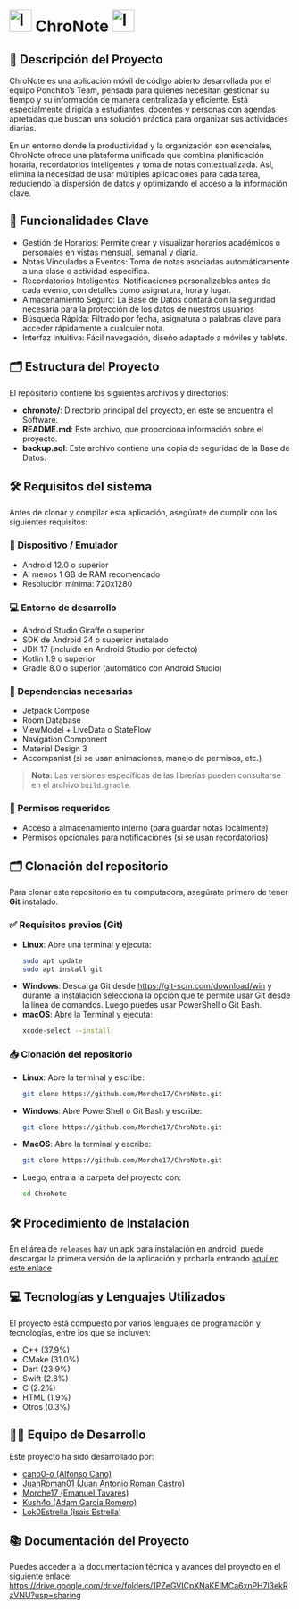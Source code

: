 # <img src="https://github.com/user-attachments/assets/58880c20-2610-482c-8497-8f2ed2326c93" alt="logo" width="40"/> ChroNote <img src="https://github.com/user-attachments/assets/58880c20-2610-482c-8497-8f2ed2326c93" alt="logo" width="40"/> 

## 📝 Descripción del Proyecto

ChroNote es una aplicación móvil de código abierto desarrollada por el equipo Ponchito’s Team, pensada para quienes necesitan gestionar su tiempo y su información de manera centralizada y eficiente. Está especialmente dirigida a estudiantes, docentes y personas con agendas apretadas que buscan una solución práctica para organizar sus actividades diarias.

En un entorno donde la productividad y la organización son esenciales, ChroNote ofrece una plataforma unificada que combina planificación horaria, recordatorios inteligentes y toma de notas contextualizada. Así, elimina la necesidad de usar múltiples aplicaciones para cada tarea, reduciendo la dispersión de datos y optimizando el acceso a la información clave.

## 🚀 Funcionalidades Clave

- Gestión de Horarios: Permite crear y visualizar horarios académicos o personales en vistas mensual, semanal y diaria.
- Notas Vinculadas a Eventos: Toma de notas asociadas automáticamente a una clase o actividad específica.
- Recordatorios Inteligentes: Notificaciones personalizables antes de cada evento, con detalles como asignatura, hora y lugar.
- Almacenamiento Seguro: La Base de Datos contará con la seguridad necesaria para la protección de los datos de nuestros usuarios
- Búsqueda Rápida: Filtrado por fecha, asignatura o palabras clave para acceder rápidamente a cualquier nota.
- Interfaz Intuitiva: Fácil navegación, diseño adaptado a móviles y tablets.

## 🗂️ Estructura del Proyecto

El repositorio contiene los siguientes archivos y directorios:

- **chronote/**: Directorio principal del proyecto, en este se encuentra el Software.
- **README.md**: Este archivo, que proporciona información sobre el proyecto.
- **backup.sql**: Este archivo contiene una copia de seguridad de la Base de Datos.

## 🛠️ Requisitos del sistema

Antes de clonar y compilar esta aplicación, asegúrate de cumplir con los siguientes requisitos:

### 📱 Dispositivo / Emulador
- Android 12.0 o superior  
- Al menos 1 GB de RAM recomendado  
- Resolución mínima: 720x1280

### 💻 Entorno de desarrollo
- Android Studio Giraffe o superior  
- SDK de Android 24 o superior instalado  
- JDK 17 (incluido en Android Studio por defecto)  
- Kotlin 1.9 o superior  
- Gradle 8.0 o superior (automático con Android Studio)

### 🧩 Dependencias necesarias
- Jetpack Compose
- Room Database
- ViewModel + LiveData o StateFlow
- Navigation Component
- Material Design 3
- Accompanist (si se usan animaciones, manejo de permisos, etc.)

> **Nota:** Las versiones específicas de las librerías pueden consultarse en el archivo `build.gradle`.

### 🔐 Permisos requeridos
- Acceso a almacenamiento interno (para guardar notas localmente)
- Permisos opcionales para notificaciones (si se usan recordatorios)


## 🗂️ Clonación del repositorio

Para clonar este repositorio en tu computadora, asegúrate primero de tener **Git** instalado.

### ✅ Requisitos previos (Git)

- **Linux**: Abre una terminal y ejecuta:
  ```bash
  sudo apt update
  sudo apt install git
- **Windows**: Descarga Git desde https://git-scm.com/download/win y durante la instalación selecciona la opción que te permite usar Git desde la línea de comandos.
Luego puedes usar PowerShell o Git Bash.
- **macOS**: Abre la Terminal y ejecuta:
  ```bash
  xcode-select --install

### 📥 Clonación del repositorio
- **Linux**: Abre la terminal y escribe:
  ```bash
  git clone https://github.com/Morche17/ChroNote.git
- **Windows**: Abre PowerShell o Git Bash y escribe:
  ```bash
  git clone https://github.com/Morche17/ChroNote.git
- **MacOS**: Abre la terminal y escribe:
  ```bash
  git clone https://github.com/Morche17/ChroNote.git
- Luego, entra a la carpeta del proyecto con:
  ```bash
  cd ChroNote


## 🛠️ Procedimiento de Instalación
En el área de `releases` hay un apk para instalación en android, puede descargar la primera versión de la aplicación y probarla entrando [aquí en este enlace](https://github.com/Morche17/ChroNote/releases/tag/v1.0.0)

## 💻 Tecnologías y Lenguajes Utilizados

El proyecto está compuesto por varios lenguajes de programación y tecnologías, entre los que se incluyen:

- C++ (37.9%)
- CMake (31.0%)
- Dart (23.9%)
- Swift (2.8%)
- C (2.2%)
- HTML (1.9%)
- Otros (0.3%)

## 👨‍💻 Equipo de Desarrollo

Este proyecto ha sido desarrollado por:

- [cano0-o (Alfonso Cano)](https://github.com/cano0-o)
- [JuanRoman01 (Juan Antonio Roman Castro)](https://github.com/JuanRoman01)
- [Morche17 (Emanuel Tavares)](https://github.com/Morche17)
- [Kush4o (Adam García Romero)](https://github.com/Kush4o)
- [Lok0Estrella (Isais Estrella)](https://github.com/Lok0Estrella)

## 📚 Documentación del Proyecto

Puedes acceder a la documentación técnica y avances del proyecto en el siguiente enlace:
https://drive.google.com/drive/folders/1PZeGVICpXNaKElMCa6xnPH7l3ekRzVNU?usp=sharing
